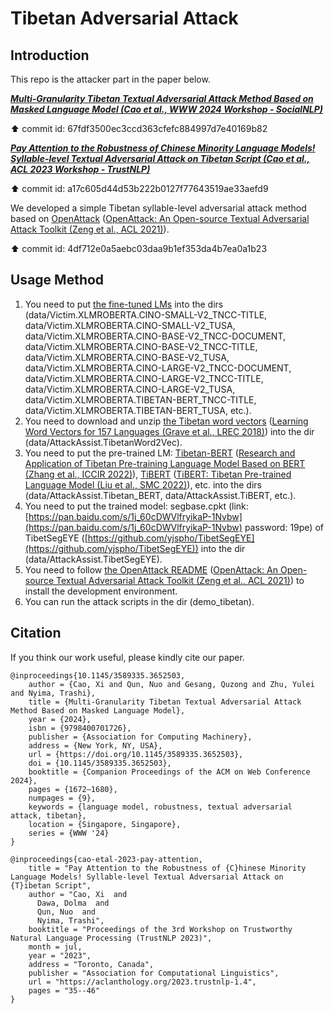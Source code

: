 # Tibetan Adversarial Attack

## Introduction

This repo is the attacker part in the paper below.

***[Multi-Granularity Tibetan Textual Adversarial Attack Method Based on Masked Language Model (Cao et al., WWW 2024 Workshop - SocialNLP)](https://dl.acm.org/doi/10.1145/3589335.3652503)***

⬆️ commit id: 67fdf3500ec3ccd363cfefc884997d7e40169b82

***[Pay Attention to the Robustness of Chinese Minority Language Models! Syllable-level Textual Adversarial Attack on Tibetan Script (Cao et al., ACL 2023 Workshop - TrustNLP)](https://aclanthology.org/2023.trustnlp-1.4)***

⬆️ commit id: a17c605d44d53b222b0127f77643519ae33aefd9

We developed a simple Tibetan syllable-level adversarial attack method based on [OpenAttack](https://github.com/thunlp/OpenAttack) ([OpenAttack: An Open-source Textual Adversarial Attack Toolkit (Zeng et al., ACL 2021)](https://aclanthology.org/2021.acl-demo.43.pdf)).

⬆️ commit id: 4df712e0a5aebc03daa9b1ef353da4b7ea0a1b23

## Usage Method

1. You need to put [the fine-tuned LMs](https://github.com/metaphors/TibetanPLMsFineTuning) into the dirs (data/Victim.XLMROBERTA.CINO-SMALL-V2_TNCC-TITLE, data/Victim.XLMROBERTA.CINO-SMALL-V2_TUSA, data/Victim.XLMROBERTA.CINO-BASE-V2_TNCC-DOCUMENT, data/Victim.XLMROBERTA.CINO-BASE-V2_TNCC-TITLE, data/Victim.XLMROBERTA.CINO-BASE-V2_TUSA, data/Victim.XLMROBERTA.CINO-LARGE-V2_TNCC-DOCUMENT, data/Victim.XLMROBERTA.CINO-LARGE-V2_TNCC-TITLE, data/Victim.XLMROBERTA.CINO-LARGE-V2_TUSA, data/Victim.XLMROBERTA.TIBETAN-BERT_TNCC-TITLE, data/Victim.XLMROBERTA.TIBETAN-BERT_TUSA, etc.).
2. You need to download and unzip [the Tibetan word vectors](https://dl.fbaipublicfiles.com/fasttext/vectors-crawl/cc.bo.300.vec.gz) ([Learning Word Vectors for 157 Languages (Grave et al., LREC 2018)](https://aclanthology.org/L18-1550.pdf)) into the dir (data/AttackAssist.TibetanWord2Vec).
3. You need to put the pre-trained LM: [Tibetan-BERT](https://huggingface.co/UTibetNLP/tibetan_bert) ([Research and Application of Tibetan Pre-training Language Model Based on BERT (Zhang et al., ICCIR 2022)](https://dl.acm.org/doi/10.1145/3548608.3559255)), [TiBERT](http://tibert.cmli-nlp.com) ([TiBERT: Tibetan Pre-trained Language Model (Liu et al., SMC 2022)](https://ieeexplore.ieee.org/document/9945074)), etc. into the dirs (data/AttackAssist.Tibetan_BERT, data/AttackAssist.TiBERT, etc.).
4. You need to put the trained model: segbase.cpkt (link: [https://pan.baidu.com/s/1j_60cDWVlfryikaP-1Nvbw](https://pan.baidu.com/s/1j_60cDWVlfryikaP-1Nvbw) password: 19pe) of TibetSegEYE ([https://github.com/yjspho/TibetSegEYE](https://github.com/yjspho/TibetSegEYE)) into the dir (data/AttackAssist.TibetSegEYE).
5. You need to follow [the OpenAttack README](https://github.com/thunlp/OpenAttack) ([OpenAttack: An Open-source Textual Adversarial Attack Toolkit (Zeng et al., ACL 2021)](https://aclanthology.org/2021.acl-demo.43.pdf)) to install the development environment. 
6. You can run the attack scripts in the dir (demo_tibetan).

## Citation

If you think our work useful, please kindly cite our paper.

```
@inproceedings{10.1145/3589335.3652503,
    author = {Cao, Xi and Qun, Nuo and Gesang, Quzong and Zhu, Yulei and Nyima, Trashi},
    title = {Multi-Granularity Tibetan Textual Adversarial Attack Method Based on Masked Language Model},
    year = {2024},
    isbn = {9798400701726},
    publisher = {Association for Computing Machinery},
    address = {New York, NY, USA},
    url = {https://doi.org/10.1145/3589335.3652503},
    doi = {10.1145/3589335.3652503},
    booktitle = {Companion Proceedings of the ACM on Web Conference 2024},
    pages = {1672–1680},
    numpages = {9},
    keywords = {language model, robustness, textual adversarial attack, tibetan},
    location = {Singapore, Singapore},
    series = {WWW '24}
}
```

```
@inproceedings{cao-etal-2023-pay-attention,
    title = "Pay Attention to the Robustness of {C}hinese Minority Language Models! Syllable-level Textual Adversarial Attack on {T}ibetan Script",
    author = "Cao, Xi  and
      Dawa, Dolma  and
      Qun, Nuo  and
      Nyima, Trashi",
    booktitle = "Proceedings of the 3rd Workshop on Trustworthy Natural Language Processing (TrustNLP 2023)",
    month = jul,
    year = "2023",
    address = "Toronto, Canada",
    publisher = "Association for Computational Linguistics",
    url = "https://aclanthology.org/2023.trustnlp-1.4",
    pages = "35--46"
}
```